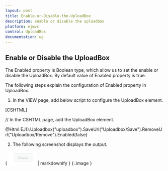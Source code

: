 ```yaml
---
layout: post
title: Enable-or-Disable-the-UploadBox
description: enable or disable the uploadbox 
platform: ejmvc
control: UploadBox
documentation: ug
---
```


## Enable or Disable the UploadBox 

The Enabled property is Boolean type, which allow us to set the enable or disable the UploadBox. By default value of Enabled property is true.

The following steps explain the configuration of Enabled property in UploadBox. 

1. In the VIEW page, add below script to configure the UploadBox element.





[CSHTML]

// In the CSHTML page, add the UploadBox element.



@Html.EJ().Uploadbox("uploadbox").SaveUrl("Uploadbox/Save").RemoveUrl("Uploadbox/Remove").Enabled(false)



2. The following screenshot displays the output. 



{ ![](Enable-or-Disable-the-UploadBox_images/Enable-or-Disable-the-UploadBox_img1.png) | markdownify }
{:.image }




